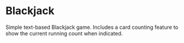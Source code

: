 # Blackjack
Simple text-based Blackjack game. Includes a card counting feature to show the current running count when indicated.
